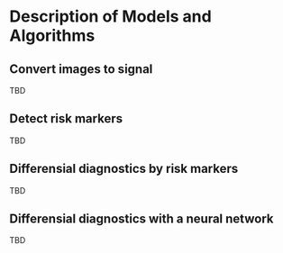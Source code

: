# Description of Models and Algorithms

## Convert images to signal
TBD

## Detect risk markers
TBD

## Differensial diagnostics by risk markers
TBD

## Differensial diagnostics with a neural network
TBD